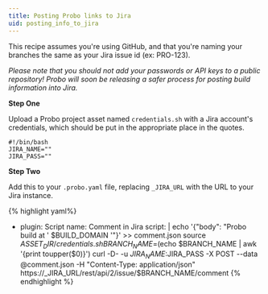 ```yaml
---
title: Posting Probo links to Jira
uid: posting_info_to_jira
---
```

This recipe assumes you're using GitHub, and that you're naming your branches the same as your Jira issue id (ex: PRO-123).

_Please note that you should not add your passwords or API keys to a public repository! Probo will soon be releasing a safer process for posting build information into Jira._

**Step One**

Upload a Probo project asset named `credentials.sh` with a Jira account's credentials, which should be put in the appropriate place in the quotes.

```
#!/bin/bash
JIRA_NAME=""
JIRA_PASS=""
```

**Step Two**

Add this to your `.probo.yaml` file, replacing `_JIRA_URL` with the URL to your Jira instance.

{% highlight yaml%}
 - plugin: Script
 name: Comment in Jira
 script: |
    echo '{"body": "Probo build at ' $BUILD_DOMAIN '"}' >> comment.json
    source $ASSET_DIR/credentials.sh
    BRANCH_NAME=$(echo $BRANCH_NAME | awk '{print toupper($0)}')
    curl -D- -u $JIRA_NAME:$JIRA_PASS -X POST --data @comment.json -H "Content-Type: application/json" https://_JIRA_URL/rest/api/2/issue/$BRANCH_NAME/comment
{% endhighlight %}
